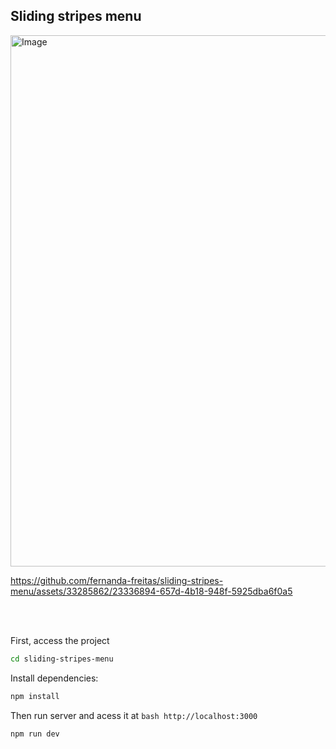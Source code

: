 ## Sliding stripes menu

<img src="https://github.com/fernanda-freitas/sliding-stripes-menu/assets/33285862/24cc48df-232e-4efe-ac8b-59ddcb0e2c3b" alt="Image" width="850">



https://github.com/fernanda-freitas/sliding-stripes-menu/assets/33285862/23336894-657d-4b18-948f-5925dba6f0a5



</br>
</br>

First, access the project
```bash
cd sliding-stripes-menu
```

Install dependencies:
```bash
npm install
```

Then run server and acess it at ```bash http://localhost:3000```
```bash
npm run dev
```
